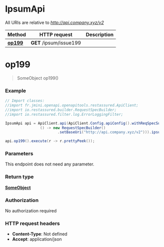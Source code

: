 # IpsumApi

All URIs are relative to *http://api.company.xyz/v2*

Method | HTTP request | Description
------------- | ------------- | -------------
[**op199**](IpsumApi.md#op199) | **GET** /ipsum/issue199 | 


<a name="op199"></a>
# **op199**
> SomeObject op199()



### Example
```java
// Import classes:
//import fr.jmini.openapi.openapitools.restassured.ApiClient;
//import io.restassured.builder.RequestSpecBuilder;
//import io.restassured.filter.log.ErrorLoggingFilter;

IpsumApi api = ApiClient.api(ApiClient.Config.apiConfig().withReqSpecSupplier(
                () -> new RequestSpecBuilder()
                        .setBaseUri("http://api.company.xyz/v2"))).ipsum();

api.op199().execute(r -> r.prettyPeek());
```

### Parameters
This endpoint does not need any parameter.

### Return type

[**SomeObject**](SomeObject.md)

### Authorization

No authorization required

### HTTP request headers

 - **Content-Type**: Not defined
 - **Accept**: application/json

